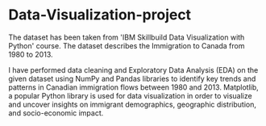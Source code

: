 # Data-Visualization-project
The dataset has been taken from 'IBM Skillbuild Data Visualization with Python' course. The dataset describes the Immigration to Canada from 1980 to 2013.

I have performed data cleaning and Exploratory Data Analysis (EDA) on the given dataset using NumPy and Pandas libraries to identify key trends and patterns in Canadian immigration flows between 1980 and 2013. Matplotlib, a popular Python library is used for data visualization in order to visualize and uncover insights on immigrant demographics, geographic distribution, and socio-economic impact.
